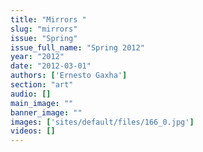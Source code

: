 ```yaml
---
title: "Mirrors "
slug: "mirrors"
issue: "Spring"
issue_full_name: "Spring 2012"
year: "2012"
date: "2012-03-01"
authors: ['Ernesto Gaxha']
section: "art"
audio: []
main_image: ""
banner_image: ""
images: ['sites/default/files/166_0.jpg']
videos: []
---
```

